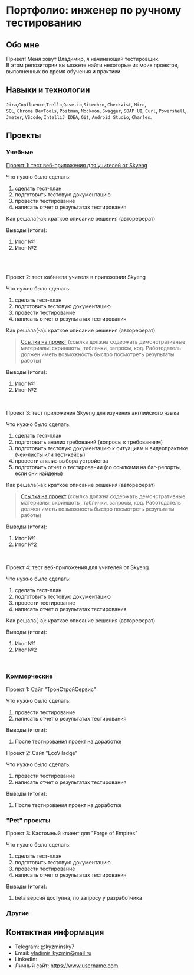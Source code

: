 # Портфолио: инженер по ручному тестированию

## Обо мне 

Привет! Меня зовут Владимир, я начинающий тестировщик. <br>
В этом репозитории вы можете найти некоторые из моих проектов, выполненных во время обучения и практики.
<br>

## Навыки и технологии
``Jira``,``Confluence``,``Trello``,``Qase.io``,``Sitechko``, ``Checkvist``, ``Miro``, <br>
``SQL``, ``Chrome DevTools``, ``Postman``, ``Mockoon``, ``Swagger``, ``SOAP UI``, ``Сurl``, ``Powershell``, <br>
``Jmeter``, ``VScode``, ``IntelliJ IDEA``, ``Git``, ``Android Studio``, ``Charles``.




## Проекты

### Учебные

[Проект 1: тест веб-приложения для учителей от Skyeng](https://github.com/ELvovo7/-Coursework-1-2-Skypro-)

<p>Что нужно было сделать:<p>
  
<ol>
  <li>сделать тест-план </li>
  <li>подготовить тестовую документацию</li>
  <li>провести тестирование</li>
  <li>написать отчет о результатах тестирования</li>
</ol>

<p>Как решала(-а): краткое описание решения (автореферат)<p>

<p>Выводы (итоги):<p>
<ol>
  <li>Итог №1</li>
  <li>Итог №2</li>
</ol>
<br> 

<br> 

<p> Проект 2: тест кабинета учителя в приложении Skyeng</p>
<p>Что нужно было сделать:<p>
<ol>
  <li>сделать тест-план </li>
  <li>подготовить тестовую документацию</li>
  <li>провести тестирование</li>
  <li>написать отчет о результатах тестирования</li>
</ol>

<p>Как решала(-а): краткое описание решения (автореферат)</p>

>  <a href="https://fogen.notion.site/fogen/1-2-Web-REST-API-Postman-5f1700d11e1840b2a4e244b38cb0190f">Ссылка на проект</a>
>   (ссылка должна содержать демонстративные материалы: скриншоты, таблички, запросы, код. Работодатель должен иметь возможность быстро посмотреть результаты работы)

<p>Выводы (итоги):<p>
<ol>
  <li>Итог №1</li>
  <li>Итог №2</li>
</ol>
<br> 

<p> Проект 3: тест приложения Skyeng для изучения английского языка</p>
<p>Что нужно было сделать:<p>
<ol>
  <li>сделать тест-план </li>
  <li>подготовить анализ требований (вопросы к требованиям)</li>
  <li>подготовить тестовую документацию к ситуациям и видеопрактике (чек-листы или тест-кейсы)</li>
  <li>провести анализ выбора устройства</li>
  <li>подготовить отчет о тестировании (со ссылками на баг-репорты, если они найдены)</li>
</ol>

<p>Как решала(-а): краткое описание решения (автореферат)</p>

> <a href="https://testqa35.atlassian.net/wiki/spaces/MP/pages/33272/EX1+1](https://fogen.notion.site/fogen/3-Mobile-Charles-044a1edfbda44d10bd029acae08e005e">Ссылка на проект</a>
>  (ссылка должна содержать демонстративные материалы: скриншоты, таблички, запросы, код. Работодатель должен иметь возможность быстро посмотреть результаты работы)

<p>Выводы (итоги):<p>
<ol>
  <li>Итог №1</li>
  <li>Итог №2</li>
</ol>

<br> 


<p>Проект 4: тест веб-приложения для учителей от Skyeng </p> 
<p>Что нужно было сделать:<p>
<ol>
  <li>сделать тест-план </li>
  <li>подготовить тестовую документацию</li>
  <li>провести тестирование</li>
  <li>написать отчет о результатах тестирования</li>
</ol>

<p>Как решала(-а): краткое описание решения (автореферат)</p> 

<p>Выводы (итоги):<p>
<ol>
  <li>Итог №1</li>
  <li>Итог №2</li>
</ol>

<br> 

### Коммерческие

Проект 1: Сайт "ТронСтройСервис"
<p>Что нужно было сделать:<p>
<ol>
  <li>провести тестирование</li>
  <li>написать отчет о результатах тестирования</li>
</ol>
<p>Выводы (итоги):<p>
<ol>
  <li>После тестирования проект на доработке</li>
</ol>

Проект 2: Сайт "EcoViladge"
<p>Что нужно было сделать:<p>
<ol>
  <li>провести тестирование</li>
  <li>написать отчет о результатах тестирования</li>
</ol>
<p>Выводы (итоги):<p>
<ol>
  <li>После тестирования проект на доработке</li>
</ol>

### "Pet" проекты 

Проект 3: Кастомный клиент для "Forge of Empires"
<p>Что нужно было сделать:<p>
<ol>
  <li>сделать тест-план </li>
  <li>подготовить тестовую документацию</li>
  <li>провести тестирование</li>
  <li>написать отчет о результатах тестирования</li>
</ol>
<p>Выводы (итоги):<p>
<ol>
  <li>beta версия доступна, по запросу у разработчика</li>
  </ol>

### Другие

## Контактная информация
- Telegram: @kyzminsky7
- Email: vladimir_kyzmin@mail.ru
- LinkedIn: 
- Личный сайт: https://www.username.com
